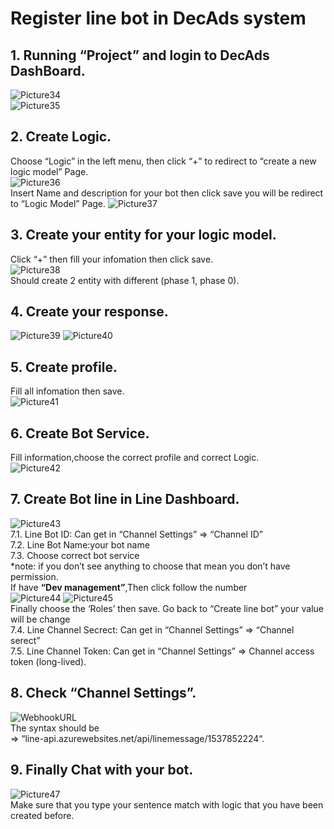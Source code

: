 ﻿# Register line bot in DecAds system
## 1. Running “Project” and login to DecAds DashBoard.
![Picture34](https://i.imgur.com/ZHm5Rfr.png)
<br/>
![Picture35](https://i.imgur.com/WAJW3Sh.png)
## 2. Create Logic.
Choose “Logic” in the left menu, then click “+” to redirect to “create a new logic 	model” Page.
<br/>
![Picture36](https://i.imgur.com/NUrmWyk.png)
<br/>
Insert Name and description for your bot then click save you will be redirect to “Logic Model” Page.
![Picture37](https://i.imgur.com/1BAgvte.png)
## 3. Create your entity for your logic model.
Click “+” then fill your infomation then click save.
<br/>
![Picture38](https://i.imgur.com/HuhCzCf.png)
<br/>
Should create 2 entity with different (phase 1, phase 0).
## 4. Create your response.
![Picture39](https://i.imgur.com/5PZEINB.png)
![Picture40](https://i.imgur.com/U0LTQ8Y.png)
## 5. Create profile.
Fill all infomation then save.
<br/>
![Picture41](https://i.imgur.com/nsUFL0I.png)
## 6. Create Bot Service.
Fill information,choose the correct profile and correct Logic.
<br/>
![Picture42](https://i.imgur.com/4U8PIsF.png)
<br/>
## 7. Create Bot line in Line Dashboard.
![Picture43](https://i.imgur.com/pEtjfn2.png)
<br/>
7.1. Line Bot ID: Can get in “Channel Settings” => “Channel ID”<br/>
7.2. Line Bot Name:your bot name<br/>
7.3. Choose correct bot service<br/>
*note: if you don’t see anything to choose that mean you don’t have	permission.<br/>
If have **“Dev management”**,Then click follow the number
<br/>
![Picture44](https://i.imgur.com/9en3zWx.png)
![Picture45](https://i.imgur.com/WDTLsBH.png)
<br/>
Finally choose the ‘Roles’ then save. Go back to “Create line bot” your value 	will be change<br/>
7.4. Line Channel Secrect: Can get in “Channel Settings” => “Channel serect”<br/>
7.5. Line Channel Token: Can get in “Channel Settings” => Channel access token (long-lived).
## 8. Check “Channel Settings”.
![WebhookURL](https://i.imgur.com/tb4NQVl.png)
<br/>
The syntax should be
<br/>
=> “line-api.azurewebsites.net/api/linemessage/1537852224“.
## 9. Finally Chat with your bot.
![Picture47](https://i.imgur.com/AGpgnOW.png)
<br/>
Make sure that you type your sentence match with logic that you have been created before.
